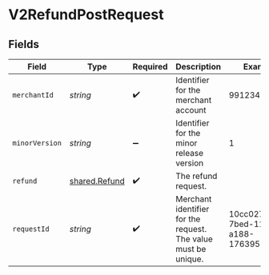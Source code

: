 # V2RefundPostRequest


## Fields

| Field                                                          | Type                                                           | Required                                                       | Description                                                    | Example                                                        |
| -------------------------------------------------------------- | -------------------------------------------------------------- | -------------------------------------------------------------- | -------------------------------------------------------------- | -------------------------------------------------------------- |
| `merchantId`                                                   | *string*                                                       | :heavy_check_mark:                                             | Identifier for the merchant account                            | 991234567890                                                   |
| `minorVersion`                                                 | *string*                                                       | :heavy_minus_sign:                                             | Identifier for the minor release version                       | 1                                                              |
| `refund`                                                       | [shared.Refund](../../models/shared/refund.md)                 | :heavy_check_mark:                                             | The refund request.                                            |                                                                |
| `requestId`                                                    | *string*                                                       | :heavy_check_mark:                                             | Merchant identifier for the request. The value must be unique. | 10cc0270-7bed-11e9-a188-1763956dd7f6                           |